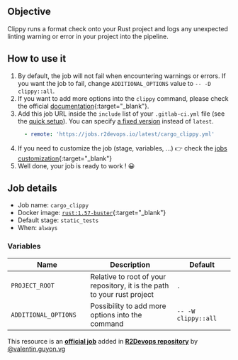 ## Objective

Clippy runs a format check onto your Rust project and logs any unexpected linting warning or error in your project into the pipeline.

## How to use it

1. By default, the job will not fail when encountering warnings or errors. If you want the job to fail, change `ADDITIONAL_OPTIONS` value to `-- -D clippy::all`.
1. If you want to add more options into the `clippy` command, please check the official [documentation](https://github.com/rust-lang/rust-clippy#readme){:target="_blank"}.
1. Add this job URL inside the `include` list of your `.gitlab-ci.yml` file (see the [quick setup](/use-the-hub/#quick-setup)). You can specify [a fixed version](#changelog) instead of `latest`.
    ```yaml
      - remote: 'https://jobs.r2devops.io/latest/cargo_clippy.yml'
    ```
1. If you need to customize the job (stage, variables, ...) 👉 check the [jobs
   customization](/use-the-hub/#jobs-customization){:target="_blank"}
1. Well done, your job is ready to work ! 😀

## Job details

* Job name: `cargo_clippy`
* Docker image:
[`rust:1.57-buster`](https://hub.docker.com/r/_/rust){:target="_blank"}
* Default stage: `static_tests`
* When: `always`

### Variables

| Name | Description | Default |
| ---- | ----------- | ------- |
| `PROJECT_ROOT` <img width=100/> | Relative to root of your repository, it is the path to your rust project <img width=175/>| `.` <img width=100/>|
| `ADDITIONAL_OPTIONS` <img width=100/> | Possibility to add more options into the command <img width=175/>| `-- -W clippy::all` <img width=100/>|

This resource is an **[official job](https://docs.r2devops.io/faq-labels/)** added in [**R2Devops repository**](https://gitlab.com/r2devops/hub) by [@valentin.guyon.vg](https://gitlab.com/valentin.guyon.vg)